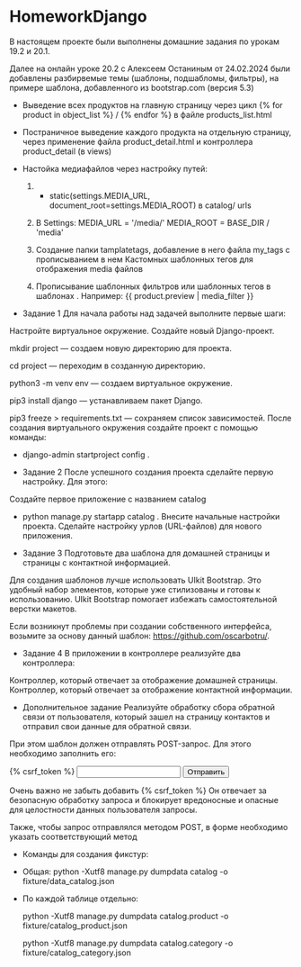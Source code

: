 # HomeworkDjango
В настоящем проекте были выполнены домашние задания по урокам 19.2 и 20.1. 

Далее на онлайн уроке 20.2 с Алексеем Останиным от 24.02.2024 были добавлены разбирвемые темы (шаблоны, подшабломы, фильтры), на примере шаблона, добавленного из bootstrap.com (версия 5.3)

* Выведение всех продуктов на главную страницу через цикл {% for product in object_list %} / {% endfor %} в файле products_list.html

* Постраничное выведение каждого продукта на отдельную страницу, через применение файла product_detail.html и контроллера product_detail (в views)

* Настойка медиафайлов через настройку путей:
  
  1) + static(settings.MEDIA_URL, document_root=settings.MEDIA_ROOT) в catalog/ urls
        
  2) В Settings:
            MEDIA_URL = '/media/'
            MEDIA_ROOT = BASE_DIR / 'media'
     
  3) Создание папки tamplatetags, добавление в него файла my_tags  с прописыванием в нем Кастомных шаблонных тегов для отображения media  файлов
     
  4) Прописывание  шаблонных фильтров или  шаблонных тегов в шаблонах . Например: {{ product.preview | media_filter }}
  
* Задание 1
Для начала работы над задачей выполните первые шаги:

 Настройте виртуальное окружение.
 Создайте новый Django-проект.
  
mkdir project
 — создаем новую директорию для проекта.
 
cd project
 — переходим в созданную директорию.
 
python3 -m venv env
 — создаем виртуальное окружение.
 
pip3 install django
 — устанавливаем пакет Django.
 
pip3 freeze >  requirements.txt
 — сохраняем список зависимостей.
 После создания виртуального окружения создайте проект с помощью команды:
 - django-admin startproject config .

* Задание 2
После успешного создания проекта сделайте первую настройку. Для этого:

 Создайте первое приложение с названием 
catalog
 - python manage.py startapp catalog
.
 Внесите начальные настройки проекта.
 Сделайте настройку урлов (URL-файлов) для нового приложения.
* Задание 3
Подготовьте два шаблона для домашней страницы и страницы с контактной информацией.

Для создания шаблонов лучше использовать UIkit Bootstrap. Это удобный набор элементов, которые уже стилизованы и готовы к использованию. UIkit Bootstrap помогает избежать самостоятельной верстки макетов.

Если возникнут проблемы при создании собственного интерфейса, возьмите за основу данный шаблон: https://github.com/oscarbotru/.

* Задание 4
В приложении в контроллере реализуйте два контроллера:

 Контроллер, который отвечает за отображение домашней страницы.
 Контроллер, который отвечает за отображение контактной информации.
 
* Дополнительное задание
Реализуйте обработку сбора обратной связи от пользователя, который зашел на страницу контактов и отправил свои данные для обратной связи.

При этом шаблон должен отправлять POST-запрос. Для этого необходимо заполнить его:

<form method="post">
	{% csrf_token %}
	<input name="name" />
	<input type="submit" value="Отправить" />
</form>

Очень важно не забыть добавить 
{% csrf_token %}
Он отвечает за безопасную обработку запроса и блокирует вредоносные и опасные для целостности данных пользователя запросы.

Также, чтобы запрос отправлялся методом POST, в форме необходимо указать соответствующий метод 
<form method="post">

* Команды для создания фикстур:
* Общая:
  python -Xutf8 manage.py dumpdata catalog -o fixture/data_catalog.json
    
* По каждой таблице отдельно:
  
  python -Xutf8 manage.py dumpdata catalog.product -o fixture/catalog_product.json
  
  python -Xutf8 manage.py dumpdata catalog.category -o fixture/catalog_category.json

  


